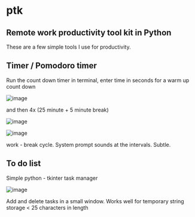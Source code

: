 # ptk
## Remote work productivity tool kit in Python

These are a few simple tools I use for productivity. 

## Timer / Pomodoro timer 
Run the count down timer in terminal, enter time in seconds for a warm up count down

![image](https://user-images.githubusercontent.com/31022640/150668121-cd04d2e6-226c-480b-938d-a2d236a9ad1a.png)

and then 4x (25 minute + 5 minute break) 

![image](https://user-images.githubusercontent.com/31022640/150668357-13055153-7bf8-4a41-a422-3d73d8679764.png)

![image](https://user-images.githubusercontent.com/31022640/150668943-04b3f2a7-d42c-4ba6-b2e8-905117294a94.png)

work - break cycle. System prompt sounds at the intervals. Subtle.

## To do list
Simple python - tkinter task manager

![image](https://user-images.githubusercontent.com/31022640/150668521-24c21689-e858-43a6-96bc-97ed2f55978f.png)

Add and delete tasks in a small window.
Works well for temporary string storage < 25 characters in length 
